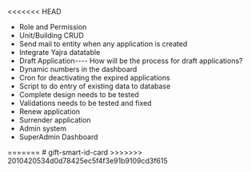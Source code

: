 <<<<<<< HEAD
<ul>
<li>Role and Permission</li>
<li>Unit/Building CRUD</li>
<li>Send mail to entity when any application is created</li>
<li>Integrate Yajra datatable</li>
<li>Draft Application---- How will be the process for draft applications?</li>
<li>Dynamic numbers in the dashboard</li>
<li>Cron for deactivating the expired applications</li>
<li>Script to do entry of existing data to database</li>
<li>Complete design needs to be tested</li>
<li>Validations needs to be tested and fixed</li>
<li>Renew application</li>
<li>Surrender application</li>
<li>Admin system</li>
<li>SuperAdmin Dashboard</li>
</ul>
=======
# gift-smart-id-card
>>>>>>> 2010420534d0d78425ec5f4f3e91b9109cd3f615
